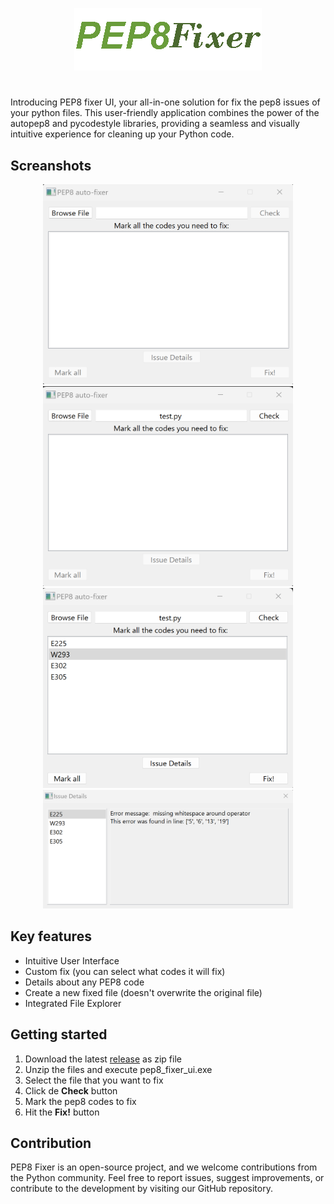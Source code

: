 <p align="center">
  <img src="Assets/Logo/pep8f.png" />
</p>

#
Introducing PEP8 fixer UI, your all-in-one solution for fix the pep8 issues of your python files. This user-friendly application combines the power of the autopep8 and pycodestyle libraries, providing a seamless and visually intuitive experience for cleaning up your Python code.
## Screanshots
<p align="center">
  <img src="Assets/Screenshots/01.png" width="400" height="320"/>
  <img src="Assets/Screenshots/02.png" width="400" height="320"/>
  <img src="Assets/Screenshots/03.png" width="400" height="320"/>
  <img src="Assets/Screenshots/04.png" width="400" height="190"/>
</p>

## Key features
- Intuitive User Interface
- Custom fix (you can select what codes it will fix)
- Details about any PEP8 code
- Create a new fixed file (doesn't overwrite the original file)
- Integrated File Explorer

## Getting started
1. Download the latest [release](https://github.com/BakuKurae/pep8_fixer_tool/releases) as zip file
2. Unzip the files and execute pep8_fixer_ui.exe
3. Select the file that you want to fix
4. Click de **Check** button
5. Mark the pep8 codes to fix
6. Hit the **Fix!** button

## Contribution
PEP8 Fixer is an open-source project, and we welcome contributions from the Python community. Feel free to report issues, suggest improvements, or contribute to the development by visiting our GitHub repository.
